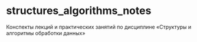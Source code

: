 # structures_algorithms_notes
Конспекты лекций и практических занятий по дисциплине «Структуры и алгоритмы обработки данных»
